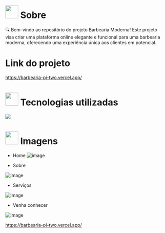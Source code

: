 # <img height="40" src="https://user-images.githubusercontent.com/84249945/219458363-0df46081-95bd-4878-a828-541457541cbd.png"/> Sobre
🔍 Bem-vindo ao repositório do projeto Barbearia Moderna! Este projeto visa criar uma plataforma online elegante e funcional para uma barbearia moderna, oferecendo uma experiência única aos clientes em potencial.

# Link do projeto
https://barbearia-pi-two.vercel.app/

# <img height="40" src="https://user-images.githubusercontent.com/84249945/219471565-77dd520e-41ee-41f8-8fb9-0e259535a867.png"/> Tecnologias utilizadas
<p>
  <a href="https://skillicons.dev">
    <img src="https://skillicons.dev/icons?i=html,css,sass,js" />
  </a>
</p>

# <img height="40" src="https://user-images.githubusercontent.com/84249945/219472556-367952b0-d430-495e-87b9-3f4611bdab21.png" /> Imagens

- Home
![image](https://github.com/lucas23455/Barbearia/assets/80688055/d5c07d2e-219e-4e07-a60e-9ce0f9cd71ba)

- Sobre

![image](https://github.com/lucas23455/Barbearia/assets/80688055/4b9d1c25-2735-4a35-b4e1-49e87c16cbd7)

- Serviços

![image](https://github.com/lucas23455/Barbearia/assets/80688055/444be964-c2aa-4c8f-b252-f405eb47ba2d)

- Venha conhecer
  
![image](https://github.com/lucas23455/Barbearia/assets/80688055/de28231a-9e58-463e-8064-506a50b9b403)


  










https://barbearia-pi-two.vercel.app/
